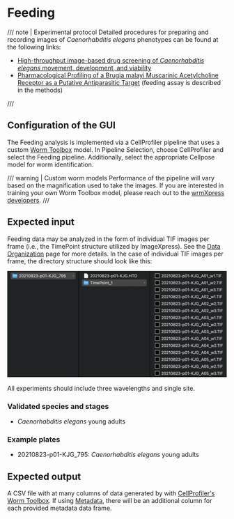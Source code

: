 # Feeding

/// note | Experimental protocol
Detailed procedures for preparing and recording images of *Caenorhabditis elegans* phenotypes can be found at the following links: 

- [High-throughput image-based drug screening of *Caenorhabditis elegans* movement, development, and viability](https://protocolexchange.researchsquare.com/article/pex-2018/v1)
- [Pharmacological Profiling of a Brugia malayi Muscarinic Acetylcholine Receptor as a Putative Antiparasitic Target](https://journals.asm.org/doi/full/10.1128/aac.01188-22) (feeding assay is described in the methods)

///

## Configuration of the GUI

The Feeding analysis is implemented via a CellProfiler pipeline that uses a custom [Worm Toolbox](https://cellprofiler.org/wormtoolbox) model. In Pipeline Selection, choose CellProfiler and select the Feeding pipeline. Additionally, select the appropriate Cellpose model for worm identification.

/// warning | Custom worm models
Performance of the pipeline will vary based on the magnification used to take the images. If you are interested in training your own Worm Toolbox model, please reach out to the [wrmXpress developers](../../index.md#getting-support).
///

## Expected input

Feeding data may be analyzed in the form of individual TIF images per frame (i.e., the TimePoint structure utilized by ImageXpress). See the [Data Organization](../../data_organization.md) page for more details. In the case of individual TIF images per frame, the directory structure should look like this:

![Feeding file structure](../img/feeding_structure.png)

All experiments should include three wavelengths and single site.

### Validated species and stages

- *Caenorhabditis elegans* young adults

### Example plates

- 20210823-p01-KJG_795: *Caenorhabditis elegans* young adults

## Expected output

A CSV file with at many columns of data generated by with [CellProfiler's](https://cellprofiler.org/) [Worm Toolbox](https://cellprofiler.org/wormtoolbox). If using [Metadata](../../metadata.md), there will be an additional column for each provided metadata data frame.
